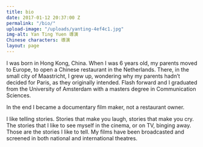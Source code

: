 ```yaml
---
title: bio
date: 2017-01-12 20:37:00 Z
permalink: "/bio/"
upload-image: "/uploads/yanting-4ef4c1.jpg"
img-alt: Yan Ting Yuen 導演
Chinese characters: 導演
layout: page
---
```


I was born in Hong Kong, China. When I was 6 years old, my parents moved to Europe, to open a Chinese restaurant in the Netherlands. There, in the small city of Maastricht, I grew up, wondering why my parents hadn’t decided for Paris, as they originally intended. Flash forward and I graduated from the University of Amsterdam with a masters degree in Communication Sciences.

In the end I became a documentary film maker, not a restaurant owner.

I like telling stories. Stories that make you laugh, stories that make you cry. The stories that I like to see myself in the cinema, or on TV, binging away. Those are the stories I like to tell. My films have been broadcasted and screened in both national and international theatres.
